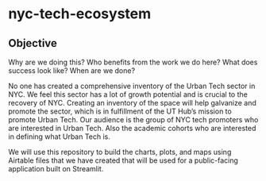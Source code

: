 # nyc-tech-ecosystem

## Objective

Why are we doing this? Who benefits from the work we do here? What does success look like? When are we done?

No one has created a comprehensive inventory of the Urban Tech sector in NYC. We feel this sector has a lot of growth potential and is crucial to the recovery of NYC. Creating an inventory of the space will help galvanize and promote the sector, which is in fulfillment of the UT Hub’s mission to promote Urban Tech. 
Our audience is the group of NYC tech promoters who are interested in Urban Tech. Also the academic cohorts who are interested in defining what Urban Tech is.

We will use this repository to build the charts, plots, and maps using Airtable files that we have created that will be used for a public-facing application built on Streamlit. 
